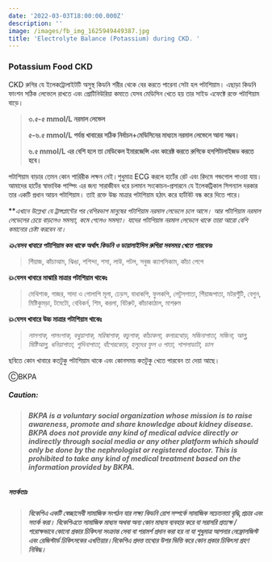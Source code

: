 ```yaml
---
date: '2022-03-03T18:00:00.000Z'
description: ''
image: /images/fb_img_1625949449387.jpg
title: 'Electrolyte Balance (Potassium) during CKD. '
---
```


### Potassium Food CKD

CKD রুগির যে ইলেকট্রোলাইটটি অসুস্থ কিডনি শরীর থেকে বের করতে পারেনা সেটা হল পটাশিয়াম। এছাড়া কিডনি ফাংশন সঠিক লেভেলে রাখতে এবং প্রোটিনিউরিয়া কমাতে যেসব মেডিসিন খেতে হয় তার সাইড এফেক্টে রক্তে পটাশিয়াম বাড়ে।

> **৩.৫-৫ mmol/L নরমাল লেভেল**
>
> **৫-৬.৫ mmol/L পর্যন্ত খাবারের সঠিক নির্বাচন+মেডিসিনের মাধ্যমে নরমাল লেভেলে আনা সম্ভব।**
>
> **৬.৫ mmol/L এর বেশি হলে তা মেডিকেল ইমারজেন্সি এবং কারেক্ট করতে রুগিকে হসপিটালাইজড করতে হবে।**

পটাশিয়াম বাড়ার তেমন কোন শারিরীক লক্ষন নেই।শুধুমাত্র ECG করলে হার্টের রেট এবং রিদমে গন্ডগোল পাওয়া যায়। আমাদের হার্টের স্বাভাবিক পাম্পিং এর জন্য সারাজীবন ধরে চলমান সংকোচন-প্রসারনে যে ইলেকট্রিকাল সিগন্যাল দরকার তার একটি প্রধান আয়ন পটাশিয়াম। তাই রক্তে উচ্চ মাত্রার পটাশিয়াম হঠাৎ করে হার্টবিট বন্ধ করে দিতে পারে।

\**_এখানে উল্লেখ্য যে ট্রান্সপ্লান্টের পর বেশিরভাগ মানুষের পটাশিয়াম নরমাল লেভেলে চলে আসে। আর পটাশিয়াম নরমাল লেভেলের চেয়ে বাড়লেও সমস্যা, কমে গেলেও সমস্যা।  যাদের পটাশিয়াম নরমাল লেভেলে থাকে তারা আরো বেশি কমানোর চেষ্টা করবেন না।_

**_💥যেসব খাবারে পটাশিয়াম কম থাকে অর্থাৎ কিডনি ও ডায়ালাইসিস রুগিরা সবসময় খেতে পারবেনঃ_**

> পিঁয়াজ, কাঁচাআম, ঝিঙা, শশিন্দা, শসা, লাউ, পটল, সবুজ ক্যাপসিকাম, কাঁচা পেপে

**💥যেসব খাবারে মাঝারি মাত্রার পটাশিয়াম থাকেঃ**

> মেথিশাক, গাজর, সাদা ও গোলাপি মূলা, ঢেড়স, বাধাকপি, ফুলকপি, লেটুসপাতা, পিঁয়াজপাতা, মটরশুঁটি, বেগুন, মিষ্টিকুমড়া, টমেটো, বেবিকর্ন, শিম, করলা, বিটরুট, কাঁচাকাঠাল, মাশরুম

**💥যেসব খাবারে উচ্চ মাত্রার পটাশিয়াম থাকেঃ**

> _লালশাক, পালংশাক, বথুয়াশাক, সরিষাশাক, কচুশাক, কাঁচাকলা, কলারথোড়, সজিনাপাতা, সজিনা, আলু, মিষ্টিআলু, ধনিয়াপাতা, পুদিনাপাতা, বাঁশেরকোড়, হলুদের ফুল ও পাতা, শাপলাডাটা, ডাল_

ছবিতে কোন খাবারে কতটুকু পটাশিয়াম থাকে এবং কোনসময় কতটুকু খেতে পারবেন তা দেয়া আছে।

ⒸBKPA

##### **Caution:**

> ###### **BKPA is a voluntary social organization whose mission is to raise awareness, promote and share knowledge about kidney disease. BKPA does not provide any kind of medical advice directly or indirectly through social media or any other platform which should only be done by the nephrologist or registered doctor. This is prohibited to take any kind of medical treatment based on the information provided by BKPA.**

##### **সতর্কতাঃ**

> ###### **বিকেপিএ একটি স্বেচ্ছাসেবী সামাজিক সংগঠন যার লক্ষ্য কিডনি রোগ সম্পর্কে সামাজিক সচেতনতা বৃদ্ধি,প্রচার এবং সতর্ক করা। বিকেপিএতে সামাজিক মাধ্যম অথবা অন্য কোন মাধ্যম ব্যবহার করে বা সরাসরি প্রত্যক্ষ / পরোক্ষভাবে কোনো প্রকার চিকিৎসা সংক্রান্ত সেবা বা পরামর্শ প্রদান করা হয় না যা শুধুমাত্র আপনার নেফ্রোলজিস্ট এবং রেজিস্টার্ড চিকিৎসকের এখতিয়ার।বিকেপিএ প্রদত্ত তথ্যের উপর ভিত্তি করে কোন প্রকার চিকিৎসা গ্রহণ নিষিদ্ধ।**
